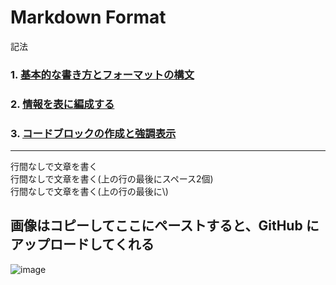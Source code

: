 # Markdown Format
記法

### 1. [基本的な書き方とフォーマットの構文](https://docs.github.com/ja/github/writing-on-github/getting-started-with-writing-and-formatting-on-github/basic-writing-and-formatting-syntax)
### 2. [情報を表に編成する](https://docs.github.com/ja/github/writing-on-github/working-with-advanced-formatting/organizing-information-with-tables)

### 3. [コードブロックの作成と強調表示](https://docs.github.com/ja/github/writing-on-github/working-with-advanced-formatting/creating-and-highlighting-code-blocks)
---
行間なしで文章を書く  
行間なしで文章を書く(上の行の最後にスペース2個)\
行間なしで文章を書く(上の行の最後に\\)
## 画像はコピーしてここにペーストすると、GitHub にアップロードしてくれる
![image](https://user-images.githubusercontent.com/1501327/131768190-fba69e92-07da-4c1e-8e36-254fa5e8c473.png)

